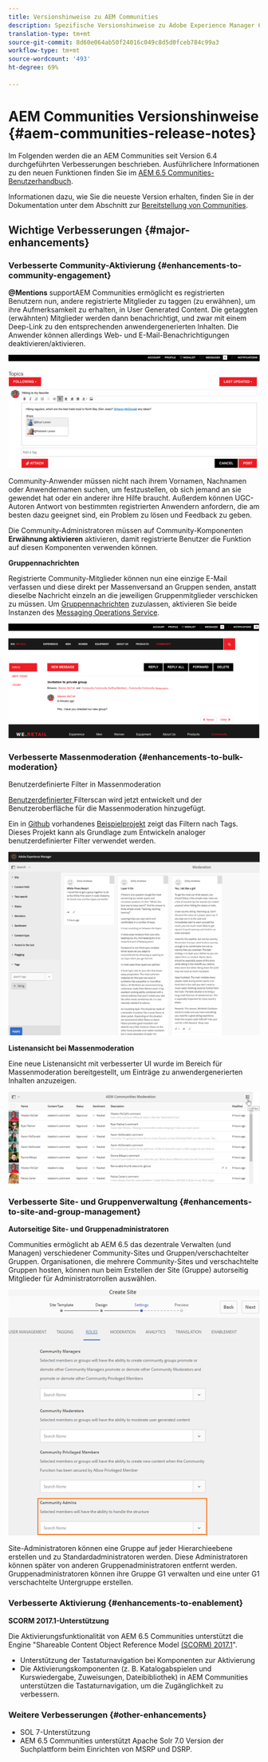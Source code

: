 ```yaml
---
title: Versionshinweise zu AEM Communities
description: Spezifische Versionshinweise zu Adobe Experience Manager 6.5. Communities
translation-type: tm+mt
source-git-commit: 8d60e064ab50f24016c049c8d5d0fceb784c99a3
workflow-type: tm+mt
source-wordcount: '493'
ht-degree: 69%

---
```



# AEM Communities Versionshinweise {#aem-communities-release-notes}

Im Folgenden werden die an AEM Communities seit Version 6.4 durchgeführten Verbesserungen beschrieben. Ausführlichere Informationen zu den neuen Funktionen finden Sie im [AEM 6.5 Communities-Benutzerhandbuch](https://helpx.adobe.com/de/experience-manager/6-4/communities/user-guide.html).

Informationen dazu, wie Sie die neueste Version erhalten, finden Sie in der Dokumentation unter dem Abschnitt zur [Bereitstellung von Communities](https://helpx.adobe.com/in/experience-manager/6-4/help/communities/deploy-communities.html#LatestReleases).

## Wichtige Verbesserungen {#major-enhancements}

### Verbesserte Community-Aktivierung {#enhancements-to-community-engagement}

**@Mentions**
supportAEM Communities ermöglicht es registrierten Benutzern nun, andere registrierte Mitglieder zu taggen (zu erwähnen), um ihre Aufmerksamkeit zu erhalten, in User Generated Content. Die getaggten (erwähnten) Mitglieder werden dann benachrichtigt, und zwar mit einem Deep-Link zu den entsprechenden anwendergenerierten Inhalten. Die Anwender können allerdings Web- und E-Mail-Benachrichtigungen deaktivieren/aktivieren.

![@Mentions-Unterstützung](assets/at-mentions.png)

Community-Anwender müssen nicht nach ihrem Vornamen, Nachnamen oder Anwendernamen suchen, um festzustellen, ob sich jemand an sie gewendet hat oder ein anderer ihre Hilfe braucht. Außerdem können UGC-Autoren Antwort von bestimmten registrierten Anwendern anfordern, die am besten dazu geeignet sind, ein Problem zu lösen und Feedback zu geben.

Die Community-Administratoren müssen auf Community-Komponenten **Erwähnung aktivieren** aktivieren, damit registrierte Benutzer die Funktion auf diesen Komponenten verwenden können.

**Gruppennachrichten**

Registrierte Community-Mitglieder können nun eine einzige E-Mail verfassen und diese direkt per Massenversand an Gruppen senden, anstatt dieselbe Nachricht einzeln an die jeweiligen Gruppenmitglieder verschicken zu müssen. Um [Gruppennachrichten](/help/communities/configure-messaging.md) zuzulassen, aktivieren Sie beide Instanzen des [Messaging Operations Service](/help/communities/messaging.md#group-messaging).

![Gruppennachricht](assets/group-messaging.png)

### Verbesserte Massenmoderation {#enhancements-to-bulk-moderation}

Benutzerdefinierte Filter in Massenmoderation

[Benutzerdefinierter ](/help/communities/moderation.md#custom-filters) Filterscan wird jetzt entwickelt und der Benutzeroberfläche für die Massenmoderation hinzugefügt.

Ein in [Github](https://github.com/Adobe-Marketing-Cloud/aem-communities-extensions/tree/master/aem-communities-moderation-filter) vorhandenes [Beispielprojekt](https://github.com/Adobe-Marketing-Cloud/aem-communities-extensions/tree/master/aem-communities-moderation-filter) zeigt das Filtern nach Tags. Dieses Projekt kann als Grundlage zum Entwickeln analoger benutzerdefinierter Filter verwendet werden.

![Benutzerdefinierte Filter](assets/custom-tag-filter.png)

**Listenansicht bei Massenmoderation**

Eine neue Listenansicht mit verbesserter UI wurde im Bereich für Massenmoderation bereitgestellt, um Einträge zu anwendergenerierten Inhalten anzuzeigen.

![Massenmoderation in der Listenansicht](assets/list-view-moderation.png)

### Verbesserte Site- und Gruppenverwaltung {#enhancements-to-site-and-group-management}

**Autorseitige Site- und Gruppenadministratoren**

Communities ermöglicht ab AEM 6.5 das dezentrale Verwalten (und Managen) verschiedener Community-Sites und Gruppen/verschachtelter Gruppen. Organisationen, die mehrere Community-Sites und verschachtelte Gruppen hosten, können nun beim Erstellen der Site (Gruppe) autorseitig Mitglieder für Administratorrollen auswählen.

![Site-Administrator](assets/site-admin.png)

Site-Administratoren können eine Gruppe auf jeder Hierarchieebene erstellen und zu Standardadministratoren werden. Diese Administratoren können später von anderen Gruppenadministratoren entfernt werden. Gruppenadministratoren können ihre Gruppe G1 verwalten und eine unter G1 verschachtelte Untergruppe erstellen.

### Verbesserte Aktivierung {#enhancements-to-enablement}

**SCORM 2017.1-Unterstützung**

Die Aktivierungsfunktionalität von AEM 6.5 Communities unterstützt die Engine &quot;Shareable Content Object Reference Model [(SCORM) 2017.1](https://rusticisoftware.com/blog/scorm-engine-2017-released/)&quot;.

* Unterstützung der Tastaturnavigation bei Komponenten zur Aktivierung
* Die Aktivierungskomponenten (z. B. Katalogabspielen und Kurswiedergabe, Zuweisungen, Dateibibliothek) in AEM Communities unterstützen die Tastaturnavigation, um die Zugänglichkeit zu verbessern.

### Weitere Verbesserungen {#other-enhancements}

* SOL 7-Unterstützung
* AEM 6.5 Communities unterstützt Apache Solr 7.0 Version der Suchplattform beim Einrichten von MSRP und DSRP.
